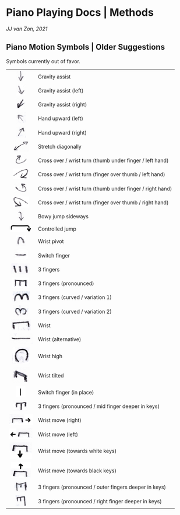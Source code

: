 Piano Playing Docs | Methods
============================

*JJ van Zon, 2021*

Piano Motion Symbols | Older Suggestions
-----------------------------------------

Symbols currently out of favor.

|                                                                                              |                                                           |
|:--------------------------------------------------------------------------------------------:|-----------------------------------------------------------|
| <img src="images/gravity-assist-old.png" height="30" />                                      | Gravity assist                                            |
| <img src="images/gravity-assist-left-old.png" height="30" />                                 | Gravity assist (left)                                     |
| <img src="images/gravity-assist-right-old.png" height="30" />                                | Gravity assist (right)                                    |
| <img src="images/hand-upward-left-old.png" height="30" />                                    | Hand upward (left)                                        |
| <img src="images/hand-upward-right-old.png" height="30" />                                   | Hand upward (right)                                       |
| <img src="images/stretch-diagonally-old.png" height="30" />                                  | Stretch diagonally                                        |
| <img src="images/cross-over-wrist-turn-thumb-under-finger-left-hand-old.png" height="30" />  | Cross over / wrist turn (thumb under finger / left hand)  |
| <img src="images/cross-over-wrist-turn-finger-over-thumb-left-hand-old.png" height="30" />   | Cross over / wrist turn (finger over thumb / left hand)   |
| <img src="images/cross-over-wrist-turn-thumb-under-finger-right-hand-old.png" height="30" /> | Cross over / wrist turn (thumb under finger / right hand) |
| <img src="images/cross-over-wrist-turn-finger-over-thumb-right-hand-old.png" height="30" />  | Cross over / wrist turn (finger over thumb / right hand)  |
| <img src="images/jump-side-ways-bowy-old.png" height="30" />                                 | Bowy jump sideways                                        |
| <img src="images/controlled-jump-old.png" width="60" />                                      | Controlled jump                                           |
| <img src="images/wrist-pivot-old.png" height="30" />                                         | Wrist pivot                                               |
| <img src="images/switch-finger-old.png" height="30" />                                       | Switch finger                                             |
| <img src="images/3-fingers-old.png" height="30" />                                           | 3 fingers                                                 |
| <img src="images/3-fingers-pronounced-old.png" height="30" />                                | 3 fingers (pronounced)                                    |
| <img src="images/3-fingers-curved-old-1.png" height="30" />                                  | 3 fingers (curved / variation 1)                          |
| <img src="images/3-fingers-curved-old-2.png" height="30" />                                  | 3 fingers (curved / variation 2)                          |
| <img src="images/wrist-old-a.png" height="30" />                                             | Wrist                                                     |
| <img src="images/wrist-old-b.png" height="30" />                                             | Wrist (alternative)                                       |
| <img src="images/wrist-high-old.png" height="45" />                                          | Wrist high                                                |
| <img src="images/wrist-tilted-old.png" height="45" />                                        | Wrist tilted                                              |
| <img src="images/switch-finger-in-place-old.png" height="30" />                              | Switch finger (in place)                                  |
| <img src="images/3-fingers-pronounced-mid-finger-deeper-in-keys-old.png" height="30" />      | 3 fingers (pronounced / mid finger deeper in keys)        |
| <img src="images/wrist-move-right-old.png" height="30" />                                    | Wrist move (right)                                        |
| <img src="images/wrist-move-left-old.png" height="30" />                                     | Wrist move (left)                                         |
| <img src="images/wrist-move-towards-white-keys-old.png" height="45" />                       | Wrist move (towards white keys)                           |
| <img src="images/wrist-move-towards-black-keys-old.png" height="45" />                       | Wrist move (towards black keys)                           |
| <img src="images/3-fingers-pronounced-outer-fingers-deeper-in-keys-old.png" height="30" />   | 3 fingers (pronounced / outer fingers deeper in keys)     |
| <img src="images/3-fingers-pronounced-right-finger-deeper-in-keys-old.png" height="30" />    | 3 fingers (pronounced / right finger deeper in keys)      |
